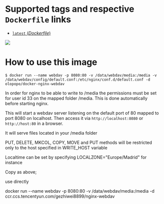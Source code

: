 # Supported tags and respective `Dockerfile` links

-	[`latest` (*Dockerfile*)](https://github.com/mlorenzo-stratio/docker-nginx-webdav/blob/master/Dockerfile)

[![](https://badge.imagelayers.io/olopopo/docker-nginx-webdav:latest.svg)](https://imagelayers.io/?images=olopopo/docker-nginx-webdav:latest 'Get your own badge on imagelayers.io')

# How to use this image

```console
$ docker run --name webdav -p 8080:80 -v /data/webdav/media:/media -v /data/webdav/config/default.conf:/etc/nginx/conf.d/default.conf -d olopopo/docker-nginx-webdav
```

In order for nginx to be able to write to /media the permissions must be set for user id 33 on the mapped folder /media. This is done automatically before starting nginx.

This will start a webdav server listening on the default port of 80 mapped to port 8080 on localhost.
Then access it via `http://localhost:8080` or `http://host:80` in a browser.

It will serve files located in your /media folder

PUT, DELETE, MKCOL, COPY, MOVE and PUT methods will be restricted only to the host specified in WRITE_HOST variable

Localtime can be set by specifying LOCALZONE="Europe/Madrid" for instance



Copy as above;

use directly

docker run --name webdav -p 8080:80 -v /data/webdav/media:/media  -d ccr.ccs.tencentyun.com/gezhiwei8899/nginx-webdav